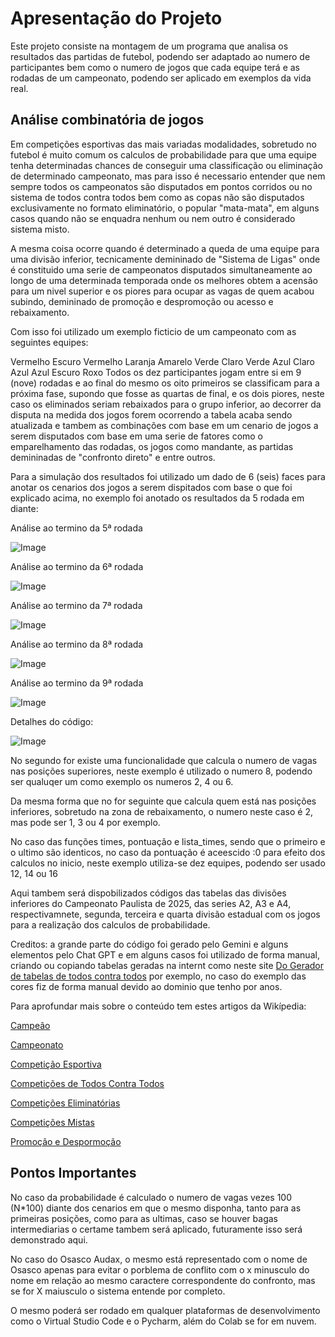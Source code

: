 # Apresentação do Projeto

Este projeto consiste na montagem de um programa que analisa os resultados das partidas de futebol, podendo ser adaptado ao numero de participantes bem como o numero de jogos que cada equipe terá e as rodadas de um campeonato, podendo ser aplicado em exemplos da vida real.

## Análise combinatória de jogos

Em competições esportivas das mais variadas modalidades, sobretudo no futebol é muito comum os calculos de probabilidade para que uma equipe tenha determinadas chances de conseguir uma classificação ou eliminação de determinado campeonato, mas para isso é necessario entender que nem sempre todos os campeonatos são disputados em pontos corridos ou no sistema de todos contra todos bem como as copas não são disputados exclusivamente no formato eliminatório, o popular "mata-mata", em alguns casos quando não se enquadra nenhum ou nem outro é considerado sistema misto.

A mesma coisa ocorre quando é determinado a queda de uma equipe para uma divisão inferior, tecnicamente demininado de "Sistema de Ligas" onde é constituido uma serie de campeonatos disputados simultaneamente ao longo de uma determinada temporada onde os melhores obtem a acensão para um nivel superior e os piores para ocupar as vagas de quem acabou subindo, demininado de promoção e despromoção ou acesso e rebaixamento.

Com isso foi utilizado um exemplo ficticio de um campeonato com as seguintes equipes:

Vermelho Escuro
Vermelho
Laranja
Amarelo
Verde Claro
Verde
Azul Claro
Azul
Azul Escuro
Roxo
Todos os dez participantes jogam entre si em 9 (nove) rodadas e ao final do mesmo os oito primeiros se classificam para a próxima fase, supondo que fosse as quartas de final, e os dois piores, neste caso os eliminados seriam rebaixados para o grupo inferior, ao decorrer da disputa na medida dos jogos forem ocorrendo a tabela acaba sendo atualizada e tambem as combinações com base em um cenario de jogos a serem disputados com base em uma serie de fatores como o emparelhamento das rodadas, os jogos como mandante, as partidas demininadas de "confronto direto" e entre outros.

Para a simulação dos resultados foi utilizado um dado de 6 (seis) faces para anotar os cenarios dos jogos a serem dispitados com base o que foi explicado acima, no exemplo foi anotado os resultados da 5 rodada em diante:

Análise ao termino da 5ª rodada

![Image](https://github.com/user-attachments/assets/35994dc1-fc45-46c3-a71f-61ecf781e069)

Análise ao termino da 6ª rodada

![Image](https://github.com/user-attachments/assets/e3bfd753-ced0-492f-b120-5738cc270223)

Análise ao termino da 7ª rodada

![Image](https://github.com/user-attachments/assets/aa1dce73-7f03-4339-82fd-aa793af77894)

Análise ao termino da 8ª rodada

![Image](https://github.com/user-attachments/assets/5271447b-4b41-4190-a8a5-cd93534b34d8)

Análise ao termino da 9ª rodada

![Image](https://github.com/user-attachments/assets/617ba377-b540-4126-8f3f-66766d54a038)

Detalhes do código:

![Image](https://github.com/user-attachments/assets/5bb1f0df-dd94-43ad-b76f-3870f7e71e24)

No segundo for existe uma funcionalidade que calcula o numero de vagas nas posições superiores, neste exemplo é utilizado o numero 8, podendo ser qualuqer um como exemplo os numeros 2, 4 ou 6.

Da mesma forma que no for seguinte que calcula quem está nas posições inferiores, sobretudo na zona de rebaixamento, o numero neste caso é 2, mas pode ser 1, 3 ou 4 por exemplo.

No caso das funções times, pontuação e lista_times, sendo que o primeiro e o ultimo são identicos, no caso da pontuação é aceescido :0 para efeito dos calculos no inicio, neste exemplo utiliza-se dez equipes, podendo ser usado 12, 14 ou 16

Aqui tambem será dispobilizados códigos das tabelas das divisões inferiores do Campeonato Paulista de 2025, das series A2, A3 e A4, respectivamnete, segunda, terceira e quarta divisão estadual com os jogos para a realização dos calculos de probabilidade.

Creditos: a grande parte do código foi gerado pelo Gemini e alguns elementos pelo Chat GPT e em alguns casos foi utilizado de forma manual, criando ou copiando tabelas geradas na internt como neste site <a href="https://tabelas.fiatjaf.com/"> Do Gerador de tabelas de todos contra todos</a> por exemplo, no caso do exemplo das cores fiz de forma manual devido ao dominio que tenho por anos.

Para aprofundar mais sobre o conteúdo tem estes artigos da Wikípedia:

<a href="https://pt.wikipedia.org/wiki/Campe%C3%A3o">Campeão</a>

<a href="https://pt.wikipedia.org/wiki/Campeonato">Campeonato</a>

<a href="https://pt.wikipedia.org/wiki/Competi%C3%A7%C3%A3o_esportiva">Competição Esportiva</a>

<a href="https://pt.wikipedia.org/wiki/Competi%C3%A7%C3%B5es_de_todos_contra_todos">Competições de Todos Contra Todos</a>

<a href="https://pt.wikipedia.org/wiki/Competi%C3%A7%C3%B5es_eliminat%C3%B3rias">Competições Eliminatórias</a>

<a href="https://pt.wikipedia.org/wiki/Competi%C3%A7%C3%B5es_mistas">Competições Mistas</a>

<a href="https://pt.wikipedia.org/wiki/Promo%C3%A7%C3%A3o_e_Despromo%C3%A7%C3%A3o">Promoção e Despormoção</a>

## Pontos Importantes
No caso da probabilidade é calculado o numero de vagas vezes 100 (N*100) diante dos cenarios em que o mesmo disponha, tanto para as primeiras posições, como para as ultimas, caso se houver bagas intermediarias o certame tambem será aplicado, futuramente isso será demonstrado aqui.

No caso do Osasco Audax, o mesmo está representado com o nome de Osasco apenas para evitar o porblema de conflito com o x minusculo do nome em relação ao mesmo caractere correspondente do confronto, mas se for X maiusculo o sistema entende por completo.

O mesmo poderá ser rodado em qualquer plataformas de desenvolvimento como o Virtual Studio Code e o Pycharm, além do Colab se for em nuvem.
